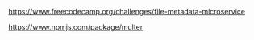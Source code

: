 https://www.freecodecamp.org/challenges/file-metadata-microservice 

https://www.npmjs.com/package/multer